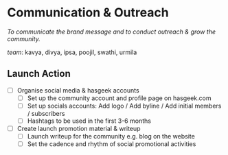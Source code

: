 
# Communication & Outreach

_To communicate the brand message and to conduct outreach & grow the community._

_team_: kavya, divya, ipsa, poojil, swathi, urmila


## Launch Action

* [ ] Organise social media & hasgeek accounts  
  * [ ] Set up the community account and profile page on hasgeek.com  
  * [ ] Set up socials accounts: Add logo / Add  byline / Add initial members / subscribers  
  * [ ] Hashtags to be used in the first 3-6 months  
* [ ] Create launch promotion material & writeup  
    * [ ] Launch writeup for the community e.g. blog on the website  
    * [ ] Set the cadence and rhythm of  social promotional activities  